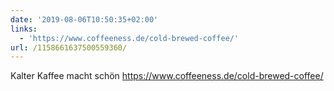 ```yaml
---
date: '2019-08-06T10:50:35+02:00'
links:
  - 'https://www.coffeeness.de/cold-brewed-coffee/'
url: /1158661637500559360/
---
```

Kalter Kaffee macht schön https://www.coffeeness.de/cold-brewed-coffee/
